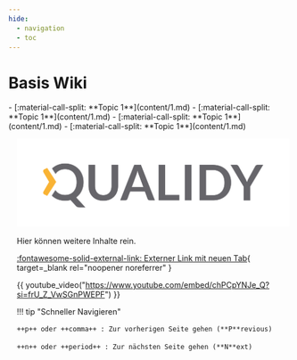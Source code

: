 ```yaml
---
hide:
  - navigation
  - toc
---
```




<div class="grid" markdown style="grid-template-columns: repeat(2, minmax(0, 1fr));">

<div markdown>

# Basis Wiki

<div class="grid cards fancy grid--cols-1" markdown >
- [:material-call-split: **Topic 1**](content/1.md)
- [:material-call-split: **Topic 1**](content/1.md)
- [:material-call-split: **Topic 1**](content/1.md)
- [:material-call-split: **Topic 1**](content/1.md)
</div>

</div>

<div style="margin-left: 15px" markdown>

![](assets/Logo_Qualidy_cmyk.svg)

Hier können weitere Inhalte rein.

[:fontawesome-solid-external-link: Externer Link mit neuen Tab](https://pictogrammers.com/library/mdi/){ target=_blank rel="noopener noreferrer" }

{{ youtube_video("https://www.youtube.com/embed/chPCpYNJe_Q?si=frU_Z_VwSGnPWEPF") }}

!!! tip "Schneller Navigieren"

    ++p++ oder ++comma++ : Zur vorherigen Seite gehen (**P**revious)

    ++n++ oder ++period++ : Zur nächsten Seite gehen (**N**ext)


</div>

</div>
